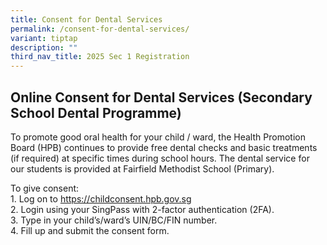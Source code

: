 ```yaml
---
title: Consent for Dental Services
permalink: /consent-for-dental-services/
variant: tiptap
description: ""
third_nav_title: 2025 Sec 1 Registration
---
```

<h2>Online Consent for Dental Services (Secondary School Dental Programme)</h2>
<p>To promote good oral health for your child / ward, the Health Promotion
Board (HPB) continues to provide free dental checks and basic treatments
(if required) at specific times during school hours. The dental service
for our students is provided at Fairfield Methodist School (Primary).&nbsp;&nbsp;</p>
<p>To give consent:
<br>1. Log on to <a href="https://childconsent.hpb.gov.sg" rel="noopener noreferrer nofollow" target="_blank">https://childconsent.hpb.gov.sg</a>&nbsp;
<br>2. Login using your SingPass with 2-factor authentication (2FA).
<br>3. Type in your child’s/ward’s UIN/BC/FIN number.
<br>4. Fill up and submit the consent form.</p>
<p></p>